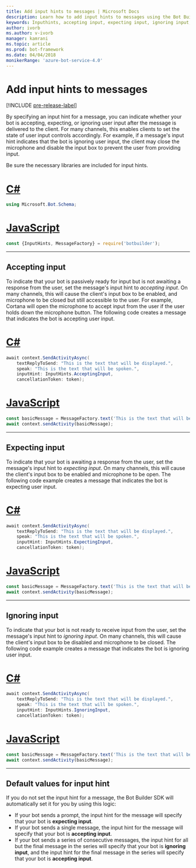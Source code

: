 ```yaml
---
title: Add input hints to messages | Microsoft Docs
description: Learn how to add input hints to messages using the Bot Builder SDK.
keywords: Inputhints, accepting input, expecting input, ignoring input, speech 
author: ivorb
ms.author: v-ivorb
manager: kamrani
ms.topic: article
ms.prod: bot-framework
ms.date: 04/04/2018
monikerRange: 'azure-bot-service-4.0'
---
```


# Add input hints to messages

[!INCLUDE [pre-release-label](../includes/pre-release-label.md)]

By specifying an input hint for a message, you can indicate whether your bot is accepting, expecting, or ignoring user input after the message is delivered to the client. For many channels, this enables clients to set the state of user input controls accordingly. For example, if a message's input hint indicates that the bot is ignoring user input, the client may close the microphone and disable the input box to prevent the user from providing input.

Be sure the necessary libraries are included for input hints.

# [C#](#tab/cs)

```cs
using Microsoft.Bot.Schema;
```

# [JavaScript](#tab/js)

```javascript
const {InputHints, MessageFactory} = require('botbuilder');
```

---

## Accepting input

To indicate that your bot is passively ready for input but is not awaiting a response from the user, set the message's input hint to _accepting input_. On many channels, this will cause the client's input box to be enabled, and microphone to be closed but still accessible to the user. For example, Cortana will open the microphone to accept input from the user if the user holds down the microphone button. The following code creates a message that indicates the bot is accepting user input.

# [C#](#tab/cs)

```csharp
await context.SendActivityAsync(
    textReplyToSend: "This is the text that will be displayed.",
    speak: "This is the text that will be spoken.",
    inputHint: InputHints.AcceptingInput,
    cancellationToken: token);
```

# [JavaScript](#tab/js)

```javascript
const basicMessage = MessageFactory.text('This is the text that will be displayed.', 'This is the text that will be spoken.', InputHints.AcceptingInput);
await context.sendActivity(basicMessage);
```

---

## Expecting input

To indicate that your bot is awaiting a response from the user, set the message's input hint to _expecting input_. On many channels, this will cause the client's input box to be enabled and microphone to be open. The following code example creates a message that indicates the bot is expecting user input.

# [C#](#tab/cs)

```csharp
await context.SendActivityAsync(
    textReplyToSend: "This is the text that will be displayed.",
    speak: "This is the text that will be spoken.",
    inputHint: InputHints.ExpectingInput,
    cancellationToken: token);
```

# [JavaScript](#tab/js)

```javascript
const basicMessage = MessageFactory.text('This is the text that will be displayed.', 'This is the text that will be spoken.', InputHints.ExpectingInput);
await context.sendActivity(basicMessage);
```

---

## Ignoring input

To indicate that your bot is not ready to receive input from the user, set the message's input hint to _ignoring input_. On many channels, this will cause the client's input box to be disabled and microphone to be closed. The following code example creates a message that indicates the bot is ignoring user input.

# [C#](#tab/cs)

```csharp
await context.SendActivityAsync(
    textReplyToSend: "This is the text that will be displayed.",
    speak: "This is the text that will be spoken.",
    inputHint: InputHints.IgnoringInput,
    cancellationToken: token);
```

# [JavaScript](#tab/js)

```javascript
const basicMessage = MessageFactory.text('This is the text that will be displayed.', 'This is the text that will be spoken.', InputHints.IgnoringInput);
await context.sendActivity(basicMessage);
```

---

## Default values for input hint

If you do not set the input hint for a message, the Bot Builder SDK will automatically set it for you by using this logic:

- If your bot sends a prompt, the input hint for the message will specify that your bot is **expecting input**.</li>
- If your bot sends a single message, the input hint for the message will specify that your bot is **accepting input**.</li>
- If your bot sends a series of consecutive messages, the input hint for all but the final message in the series will specify that your bot is **ignoring input**, and the input hint for the final message in the series will specify that your bot is **accepting input**.
